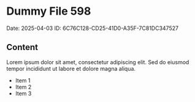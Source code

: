 # Dummy File 598

Date: 2025-04-03
ID: 6C76C128-CD25-41D0-A35F-7C81DC347527

## Content

Lorem ipsum dolor sit amet, consectetur adipiscing elit.
Sed do eiusmod tempor incididunt ut labore et dolore magna aliqua.

* Item 1
* Item 2
* Item 3
